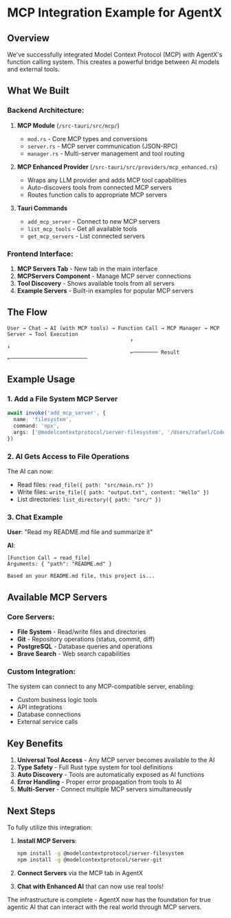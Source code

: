 # MCP Integration Example for AgentX

## Overview

We've successfully integrated Model Context Protocol (MCP) with AgentX's function calling system. This creates a powerful bridge between AI models and external tools.

## What We Built

### Backend Architecture:
1. **MCP Module** (`/src-tauri/src/mcp/`)
   - `mod.rs` - Core MCP types and conversions
   - `server.rs` - MCP server communication (JSON-RPC)
   - `manager.rs` - Multi-server management and tool routing

2. **MCP Enhanced Provider** (`/src-tauri/src/providers/mcp_enhanced.rs`)
   - Wraps any LLM provider and adds MCP tool capabilities
   - Auto-discovers tools from connected MCP servers
   - Routes function calls to appropriate MCP servers

3. **Tauri Commands**
   - `add_mcp_server` - Connect to new MCP servers
   - `list_mcp_tools` - Get all available tools
   - `get_mcp_servers` - List connected servers

### Frontend Interface:
1. **MCP Servers Tab** - New tab in the main interface
2. **MCPServers Component** - Manage MCP server connections
3. **Tool Discovery** - Shows available tools from all servers
4. **Example Servers** - Built-in examples for popular MCP servers

## The Flow

```
User → Chat → AI (with MCP tools) → Function Call → MCP Manager → MCP Server → Tool Execution
                                        ↑                                          ↓
                                        ←──────── Result ←─────────────────────────
```

## Example Usage

### 1. Add a File System MCP Server
```typescript
await invoke('add_mcp_server', {
  name: 'filesystem',
  command: 'npx',
  args: ['@modelcontextprotocol/server-filesystem', '/Users/rafael/Code']
})
```

### 2. AI Gets Access to File Operations
The AI can now:
- Read files: `read_file({ path: "src/main.rs" })`
- Write files: `write_file({ path: "output.txt", content: "Hello" })`
- List directories: `list_directory({ path: "src/" })`

### 3. Chat Example
**User**: "Read my README.md file and summarize it"

**AI**: 
```
[Function Call → read_file]
Arguments: { "path": "README.md" }

Based on your README.md file, this project is...
```

## Available MCP Servers

### Core Servers:
- **File System** - Read/write files and directories
- **Git** - Repository operations (status, commit, diff)
- **PostgreSQL** - Database queries and operations
- **Brave Search** - Web search capabilities

### Custom Integration:
The system can connect to any MCP-compatible server, enabling:
- Custom business logic tools
- API integrations
- Database connections
- External service calls

## Key Benefits

1. **Universal Tool Access** - Any MCP server becomes available to the AI
2. **Type Safety** - Full Rust type system for tool definitions
3. **Auto Discovery** - Tools are automatically exposed as AI functions
4. **Error Handling** - Proper error propagation from tools to AI
5. **Multi-Server** - Connect multiple MCP servers simultaneously

## Next Steps

To fully utilize this integration:

1. **Install MCP Servers**:
   ```bash
   npm install -g @modelcontextprotocol/server-filesystem
   npm install -g @modelcontextprotocol/server-git
   ```

2. **Connect Servers** via the MCP tab in AgentX

3. **Chat with Enhanced AI** that can now use real tools!

The infrastructure is complete - AgentX now has the foundation for true agentic AI that can interact with the real world through MCP servers.